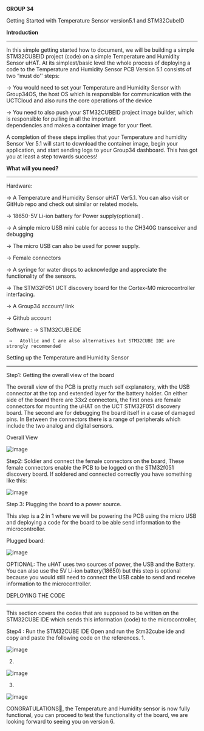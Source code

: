 **GROUP 34**

Getting Started with Temperature Sensor version5.1 and STM32CubeID

**Introduction**
_________________________________________________________________________________

In this simple getting started how to document, we will be building a simple STM32CUBEID project (code) on a simple Temperature and Humidity Sensor uHAT. At its simplest/basic level the whole process of deploying  a code to the Temperature and Humidity Sensor PCB Version 5.1 consists of two “must do'' steps:

→ You would need to set your Temperature and Humidity Sensor with Group34OS, the  host OS which is responsible for  communication with the UCTCloud and also runs the core operations of the device

→  You need to also push your STM32CUBEID project image builder, which is responsible for pulling in all the important   
   dependencies and makes a container image for your fleet.
   
A completion of these steps implies that your Temperature and humidity Sensor Ver 5.1 will start to download the container image, begin your application, and start sending logs to your Group34 dashboard. This has got you at least a step towards success!


**What will you need?**
__________________________________________________________________________________
Hardware:


→ A Temperature and Humidity Sensor uHAT Ver5.1. You can also visit or GitHub repo and check out similar or related
                models.
                
→  18650-5V Li-ion battery for Power supply(optional) .

→ A simple micro USB mini cable for access to the CH340G transceiver and debugging

→ The micro USB can also be used for power supply.

→ Female connectors 

→ A syringe for water drops to acknowledge and appreciate the functionality of the sensors.

→ The STM32F051 UCT discovery board for the Cortex-M0 microcontroller interfacing.

→ A Group34 account/ link

→ Github account   


Software :
    →  STM32CUBEIDE
    
     →   Atollic and C are also alternatives but STM32CUBE IDE are strongly recommended

Setting up the Temperature and Humidity Sensor
 _________________________________________________________

Step1: Getting the overall view of the board

The overall view of the PCB is pretty much self explanatory, with the USB connector at the top and extended layer for the battery holder. On either side of the board there are 33x2 connectors, the first ones are female connectors  for mounting the uHAT on the UCT STM32F051 discovery board. The second are for debugging the board itself in a case of damaged pins. In Between the connectors there is a range of peripherals which include the two analog and digital sensors.

Overall View

![image](https://user-images.githubusercontent.com/104798529/169913284-c4d1d511-424b-46f6-9c91-e4e7bc53d049.png)


Step2: Soldier and connect the female connectors on the board, These female connectors enable the PCB to be logged on the STM32f051 discovery board.
If soldered and connected correctly you have something like this: 

![image](https://user-images.githubusercontent.com/104798529/169913581-71daf7d9-c91e-494c-8bae-068c3ef2a72a.png)


Step 3: Plugging the board to a power source.

This step is a 2 in 1 where we will be powering the PCB using the micro USB and deploying a code for the board to be able send information to the microcontroller.

Plugged board:

![image](https://user-images.githubusercontent.com/104798529/169913617-b8e48cdd-e321-4dad-9b34-6c83d0465e83.png)


OPTIONAL:
The uHAT uses two sources of power, the USB and the Battery. You can also use the 5V Li-ion battery(18650)  but this step is optional because you would still need to connect the USB cable to send and receive information to the microcontroller. 

DEPLOYING THE CODE
________________________________________________________________________________________________________

This section covers the codes that are supposed to be written on the STM32CUBE IDE which sends this information (code) to the microcontroller, 

Step4 : Run the STM32CUBE IDE
Open and run the Stm32cube ide and copy and paste the following code on the references.
1.  

![image](https://user-images.githubusercontent.com/104798529/169913675-653ad4cf-55d7-4585-ab35-4ec0b90a3e93.png)

2.

![image](https://user-images.githubusercontent.com/104798529/169913738-c7c8b4e0-acc4-4bdf-848a-bd47e93eebc3.png)

3.

![image](https://user-images.githubusercontent.com/104798529/169913753-b95e6fff-f8db-4e82-b0e8-e606707c8348.png)

CONGRATULATIONS🥳, the Temperature and Humidity sensor is now fully functional, you can proceed to test the functionality of the board, we are looking forward to seeing you on version 6.


